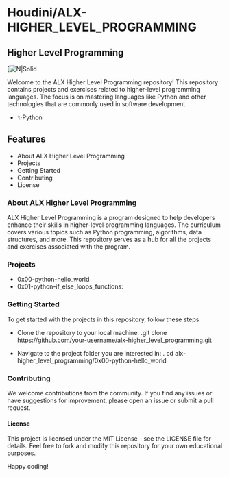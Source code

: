 
# Houdini/ALX-HIGHER_LEVEL_PROGRAMMING
## Higher Level Programming

[![N|Solid](https://imgs.search.brave.com/R_5yPtFvVMqcqw_cW_SkuupGnFwZSjqemyXm45q0Lt8/rs:fit:560:320:1/g:ce/aHR0cHM6Ly91cGxv/YWQud2lraW1lZGlh/Lm9yZy93aWtpcGVk/aWEvY29tbW9ucy90/aHVtYi9jL2MzL1B5/dGhvbi1sb2dvLW5v/dGV4dC5zdmcvNjQw/cHgtUHl0aG9uLWxv/Z28tbm90ZXh0LnN2/Zy5wbmc)

Welcome to the ALX Higher Level Programming repository! This repository contains projects and exercises related to higher-level programming languages. The focus is on mastering languages like Python and other technologies that are commonly used in software development.
- ✨Python

## Features

- About ALX Higher Level Programming
- Projects
- Getting Started
- Contributing
- License


### About ALX Higher Level Programming

ALX Higher Level Programming is a program designed to help developers enhance their skills in higher-level programming languages. The curriculum covers various topics such as Python programming, algorithms, data structures, and more. This repository serves as a hub for all the projects and exercises associated with the program.

### Projects
- 0x00-python-hello_world
- 0x01-python-if_else_loops_functions:

### Getting Started
To get started with the projects in this repository, follow these steps:
- Clone the repository to your local machine:
.git clone https://github.com/your-username/alx-higher_level_programming.git

- Navigate to the project folder you are interested in:
. cd alx-higher_level_programming/0x00-python-hello_world


### Contributing

We welcome contributions from the community. If you find any issues or have suggestions for improvement, please open an issue or submit a pull request.

#### License

This project is licensed under the MIT License - see the LICENSE file for details. Feel free to fork and modify this repository for your own educational purposes.

Happy coding!

